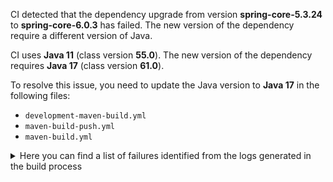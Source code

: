 CI detected that the dependency upgrade from version **spring-core-5.3.24** to **spring-core-6.0.3** has failed. 
The new version of the dependency require a different version of Java. 

CI uses **Java 11** (class version **55.0**). The new version of the dependency requires **Java 17** (class version **61.0**). 

To resolve this issue, you need to update the Java version to **Java 17** in the following files: 
- `development-maven-build.yml`
- `maven-build-push.yml`
- `maven-build.yml`

<details>
<summary>Here you can find a list of failures identified from the logs generated in the build process</summary>

*    > [ERROR] /IDS-Messaging-Services/core/src/main/java/ids/messaging/core/config/ssl/keystore/KeyStoreManager.java:[61,35] cannot access org.springframework.core.io.ClassPathResource<br>[ERROR]   bad class file: /root/.m2/repository/org/springframework/spring-core/6.0.3/spring-core-6.0.3.jar(/org/springframework/core/io/ClassPathResource.class)<br>[ERROR]     class file has wrong version 61.0, should be 55.0<br>[ERROR]     Please remove or make sure it appears in the correct subdirectory of the classpath. 

*    > [ERROR] /IDS-Messaging-Services/core/src/main/java/ids/messaging/core/config/ssl/keystore/KeyStoreManager.java:[61,35] cannot access org.springframework.core.io.ClassPathResource<br>  bad class file: /root/.m2/repository/org/springframework/spring-core/6.0.3/spring-core-6.0.3.jar(/org/springframework/core/io/ClassPathResource.class)<br>    class file has wrong version 61.0, should be 55.0<br>    Please remove or make sure it appears in the correct subdirectory of the classpath. 

</details>
